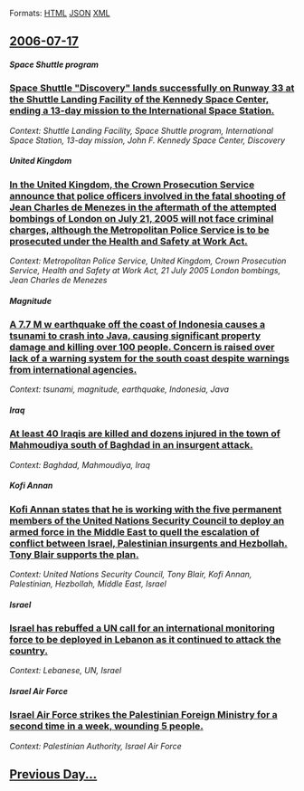 
Formats: [HTML](2006/07/17/index.html)  [JSON](2006/07/17/index.json)  [XML](2006/07/17/index.xml)  

## [2006-07-17](/news/2006/07/17/index.md)

##### Space Shuttle program
### [ Space Shuttle "Discovery" lands successfully on Runway 33 at the Shuttle Landing Facility of the Kennedy Space Center, ending a 13-day mission to the International Space Station. ](/news/2006/07/17/space-shuttle-discovery-lands-successfully-on-runway-33-at-the-shuttle-landing-facility-of-the-kennedy-space-center-ending-a-13-day-miss.md)
_Context: Shuttle Landing Facility, Space Shuttle program, International Space Station, 13-day mission, John F. Kennedy Space Center, Discovery_

##### United Kingdom
### [ In the United Kingdom, the Crown Prosecution Service announce that police officers involved in the fatal shooting of Jean Charles de Menezes in the aftermath of the attempted bombings of London on July 21, 2005 will not face criminal charges, although the Metropolitan Police Service is to be prosecuted under the Health and Safety at Work Act. ](/news/2006/07/17/in-the-united-kingdom-the-crown-prosecution-service-announce-that-police-officers-involved-in-the-fatal-shooting-of-jean-charles-de-meneze.md)
_Context: Metropolitan Police Service, United Kingdom, Crown Prosecution Service, Health and Safety at Work Act, 21 July 2005 London bombings, Jean Charles de Menezes_

##### Magnitude
### [ A 7.7 M w earthquake off the coast of Indonesia causes a tsunami to crash into Java, causing significant property damage and killing over 100 people. Concern is raised over lack of a warning system for the south coast despite warnings from international agencies.](/news/2006/07/17/a-7-7-m-w-earthquake-off-the-coast-of-indonesia-causes-a-tsunami-to-crash-into-java-causing-significant-property-damage-and-killing-over-1.md)
_Context: tsunami, magnitude, earthquake, Indonesia, Java_

##### Iraq
### [ At least 40 Iraqis are killed and dozens injured in the town of Mahmoudiya south of Baghdad in an insurgent attack. ](/news/2006/07/17/at-least-40-iraqis-are-killed-and-dozens-injured-in-the-town-of-mahmoudiya-south-of-baghdad-in-an-insurgent-attack.md)
_Context: Baghdad, Mahmoudiya, Iraq_

##### Kofi Annan
### [ Kofi Annan states that he is working with the five permanent members of the United Nations Security Council to deploy an armed force in the Middle East to quell the escalation of conflict between Israel, Palestinian insurgents and Hezbollah. Tony Blair supports the plan. ](/news/2006/07/17/kofi-annan-states-that-he-is-working-with-the-five-permanent-members-of-the-united-nations-security-council-to-deploy-an-armed-force-in-the.md)
_Context: United Nations Security Council, Tony Blair, Kofi Annan, Palestinian, Hezbollah, Middle East, Israel_

##### Israel
### [ Israel has rebuffed a UN call for an international monitoring force to be deployed in Lebanon as it continued to attack the country.](/news/2006/07/17/israel-has-rebuffed-a-un-call-for-an-international-monitoring-force-to-be-deployed-in-lebanon-as-it-continued-to-attack-the-country.md)
_Context: Lebanese, UN, Israel_

##### Israel Air Force
### [Israel Air Force strikes the Palestinian Foreign Ministry for a second time in a week, wounding 5 people. ](/news/2006/07/17/israel-air-force-strikes-the-palestinian-foreign-ministry-for-a-second-time-in-a-week-wounding-5-people.md)
_Context: Palestinian Authority, Israel Air Force_

## [Previous Day...](/news/2006/07/16/index.md)

